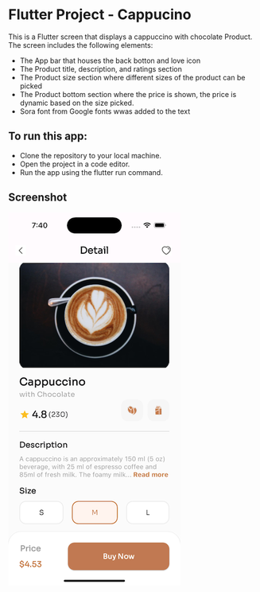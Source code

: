 # Flutter Project - Cappucino
This is a Flutter screen that displays a cappuccino with chocolate Product. The screen includes the following elements:
-   The App bar that houses the back botton and love icon
-   The Product title, description, and ratings section
-   The Product size section where different sizes of the product can be picked
-   The Product bottom section where the price is shown, the price is dynamic based on the size picked.
- Sora font from Google fonts wwas added to the text

## To run this app:
-   Clone the repository to your local machine.
-   Open the project in a code editor.
-   Run the app using the flutter run command.

## Screenshot

![Screenshot of Project HomePage UI](./screenshot.png)